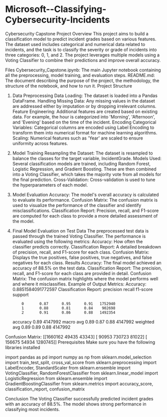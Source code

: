 # Microsoft--Classifying-Cybersecurity-Incidents
Cybersecurity Capstone Project
Overview
This project aims to build a classification model to predict incident grades based on various features. The dataset used includes categorical and numerical data related to incidents, and the task is to classify the severity or grade of incidents into three categories: 0, 1, and 2. The project leverages multiple models using a Voting Classifier to combine their predictions and improve overall accuracy.

Files
Cybersecurity_Capstone.ipynb: The main Jupyter notebook containing all the preprocessing, model training, and evaluation steps.
README.md: The document describing the purpose of the project, the methodology, the structure of the notebook, and how to run it.
Project Structure
1. Data Preprocessing
Data Loading: The dataset is loaded into a Pandas DataFrame.
Handling Missing Data: Any missing values in the dataset are addressed either by imputation or by dropping irrelevant columns.
Feature Engineering: Additional features are created based on existing data. For example, the hour is categorized into 'Morning', 'Afternoon', and 'Evening' based on the time of the incident.
Encoding Categorical Variables: Categorical columns are encoded using Label Encoding to transform them into numerical format for machine learning algorithms.
Scaling: Numerical features such as 'Year' are scaled to ensure uniformity across features.
2. Model Training
Resampling the Dataset: The dataset is resampled to balance the classes for the target variable, IncidentGrade.
Models Used: Several classification models are trained, including Random Forest, Logistic Regression, and Gradient Boosting. These are then combined into a Voting Classifier, which takes the majority vote from all models for the final prediction.
Cross-Validation: Cross-validation is used to tune the hyperparameters of each model.
3. Model Evaluation
Accuracy: The model's overall accuracy is calculated to evaluate its performance.
Confusion Matrix: The confusion matrix is used to visualize the performance of the classifier and identify misclassifications.
Classification Report: Precision, recall, and F1-score are computed for each class to provide a more detailed assessment of the model.
4. Final Model Evaluation on Test Data
The preprocessed test data is passed through the trained Voting Classifier.
The performance is evaluated using the following metrics:
Accuracy: How often the classifier predicts correctly.
Classification Report: A detailed breakdown of precision, recall, and F1-score for each class.
Confusion Matrix: Displays the true positives, false positives, true negatives, and false negatives for each class.
Results
Accuracy: The final model achieved an accuracy of 88.5% on the test data.
Classification Report: The precision, recall, and F1-score for each class are provided in detail.
Confusion Matrix: The confusion matrix highlights where the model performs well and where it misclassifies.
Example of Output Metrics:
Accuracy: 0.8851584091772597
Classification Report:
              precision    recall  f1-score   support

           0       0.87      0.95      0.91   1752940
           1       0.88      0.81      0.84    902698
           2       0.91      0.86      0.88   1492354

    accuracy                           0.89   4147992
   macro avg       0.89      0.87      0.88   4147992
weighted avg       0.89      0.89      0.88   4147992

Confusion Matrix:
[[1660162   49435   43343]
 [  90953  730723   81022]
 [ 156675   54934 1280745]]
Prerequisites
Make sure you have the following libraries installed

import pandas as pd
import numpy as np
from sklearn.model_selection import train_test_split, cross_val_score
from sklearn.preprocessing import LabelEncoder, StandardScaler
from sklearn.ensemble import VotingClassifier, RandomForestClassifier
from sklearn.linear_model import LogisticRegression
from sklearn.ensemble import GradientBoostingClassifier
from sklearn.metrics import accuracy_score, classification_report, confusion_matrix

Conclusion
The Voting Classifier successfully predicted incident grades with an accuracy of 88.5%. The model shows strong performance in classifying most incidents.
